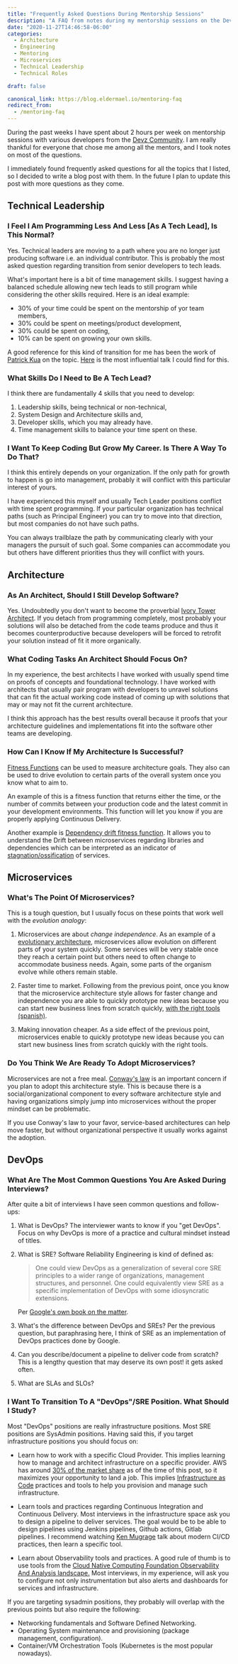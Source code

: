 ```yaml
---
title: "Frequently Asked Questions During Mentorship Sessions"
description: "A FAQ from notes during my mentorship sessions on the Devz Community"
date: "2020-11-27T14:46:58-06:00"
categories: 
  - Architecture
  - Engineering
  - Mentoring
  - Microservices
  - Technical Leadership
  - Technical Roles

draft: false

canonical_link: https://blog.eldermael.io/mentoring-faq
redirect_from:
  - /mentoring-faq
---
```


During the past weeks I have spent about 2 hours per week on mentorship
sessions with various developers from the [Devz Community][15]. I am really
thankful for everyone that chose me among all the mentors, and I took notes
on most of the questions.

I immediately found frequently asked questions for all the topics that I listed,
so I decided to write a blog post with them. In the future I plan to update this
post with more questions as they come.

## Technical Leadership

### I Feel I Am Programming Less And Less \[As A Tech Lead], Is This Normal?

Yes. Technical leaders are moving to a path where you are no longer just
producing software i.e. an individual contributor. This is probably the most
asked question regarding transition from senior developers to tech leads.

What's important here is a bit of time management skills. I suggest having
a balanced schedule allowing new tech leads to still program while considering
the other skills required. Here is an ideal example:

- 30% of your time could be spent on the mentorship of yor team members,
- 30% could be spent on meetings/product development,
- 30% could be spent on coding,
- 10% can be spent on growing your own skills.

A good reference for this kind of transition for me has been the work of [Patrick Kua][1]
on the topic. [Here][6] is the most influential talk I could find for this.

### What Skills Do I Need to Be A Tech Lead?

I think there are fundamentally 4 skills that you need to develop:

1. Leadership skills, being technical or non-technical,
1. System Design and Architecture skills and,
1. Developer skills, which you may already have.
1. Time management skills to balance your time spent on these.

### I Want To Keep Coding But Grow My Career. Is There A Way To Do That?

I think this entirely depends on your organization. If the only path for
growth to happen is go into management, probably it will conflict with
this particular interest of yours.

I have experienced this myself and usually Tech Leader positions conflict
with time spent programming. If your particular organization has technical
paths (such as Principal Engineer) you can try to move into that direction,
but most companies do not have such paths.

You can always trailblaze the path by communicating clearly with your managers
the pursuit of such goal. Some companies can accommodate you but others
have different priorities thus they will conflict with yours.

## Architecture

### As An Architect, Should I Still Develop Software?

Yes. Undoubtedly you don't want to become the proverbial [Ivory Tower 
Architect][2]. If you detach from programming completely, most probably
your solutions will also be detached from the code teams produce and
thus it becomes counterproductive because developers will be forced
to retrofit your solution instead of fit it more organically.

### What Coding Tasks An Architect Should Focus On?

In my experience, the best architects I have worked with usually spend
time on proofs of concepts and foundational technology. I have worked
with architects that usually pair program with developers to unravel
solutions that can fit the actual working code instead of coming up
with solutions that may or may not fit the current architecture.

I think this approach has the best results overall because it proofs
that your architecture guidelines and implementations fit into the
software other teams are developing.

### How Can I Know If My Architecture Is Successful?

[Fitness Functions][8] can be used to measure architecture goals.
They also can be used to drive evolution to certain parts of the
overall system once you know what to aim to.

An example of this is a fitness function that returns either the
time, or the number of commits between your production code and the
latest commit in your development environments. This function will
let you know if you are properly applying Continuous Delivery.

Another example is [Dependency drift fitness function][9]. It allows
you to understand the Drift between microservices regarding libraries
and dependencies which can be interpreted as an indicator of 
[stagnation/ossification][10] of services.

## Microservices

### What's The Point Of Microservices?

This is a tough question, but I usually focus on these points that
work well with the _evolution analogy_:

1. Microservices are about _change independence_. As an example of
   a [evolutionary architecture][3], microservices allow evolution
   on different parts of your system quickly. Some services will be
   very stable once they reach a certain point but others need to 
   often change to accommodate business needs. Again, some parts of the
   organism evolve while others remain stable.
   
1. Faster time to market. Following from the previous point, once you
   know that the microservice architecture style allows for faster change
   and independence you are able to quickly prototype new ideas because
   you can start new business lines from scratch quickly, [with the right
   tools (spanish)][7].

1. Making innovation cheaper. As a side effect of the previous point,
   microservices enable to quickly prototype new ideas because you can 
   start new business lines from scratch quickly with the right tools.

### Do You Think We Are Ready To Adopt Microservices?

Microservices are not a free meal. [Conway's law][4] is an important
concern if you plan to adopt this architecture style. This is because
there is a social/organizational component to every software architecture
style and having organizations simply jump into microservices without
the proper mindset can be problematic.

If you use Conway's law to your favor, service-based architectures can
help move faster, but without organizational perspective it usually works
against the adoption.

## DevOps

### What Are The Most Common Questions You Are Asked During Interviews?

After quite a bit of interviews I have seen common questions and follow-ups:

1. What is DevOps? The interviewer wants to know if you "get DevOps". Focus
   on why DevOps is more of a practice and cultural mindset instead of titles. 
   
1. What is SRE? Software Reliability Engineering is kind of defined as:

    > One could view DevOps as a generalization of several core SRE principles to 
    > a wider range of organizations, management structures, and personnel. One 
    > could equivalently view SRE as a specific implementation of DevOps with some 
    > idiosyncratic extensions.

   Per [Google's own book on the matter][5].

1. What's the difference between DevOps and SREs? Per the previous question, 
but paraphrasing here, I think of SRE as an implementation of DevOps practices done 
by Google.

1. Can you describe/document a pipeline to deliver code from scratch? This is a
   lengthy question that may deserve its own post! it gets asked often.
   
1. What are SLAs and SLOs?
   
### I Want To Transition To A "DevOps"/SRE Position. What Should I Study?

Most "DevOps" positions are really infrastructure positions. Most SRE positions
are SysAdmin positions. Having said this, if you target infrastructure positions
you should focus on:

- Learn how to work with a specific Cloud Provider. This implies learning
  how to manage and architect infrastructure on a specific provider. AWS has
  around [30% of the market share][11] as of the time of this post, so it maximizes
  your opportunity to land a job. This implies [Infrastructure as Code][14] practices
  and tools to help you provision and manage such infrastructure.

- Learn tools and practices regarding Continuous Integration and Continuous Delivery.
  Most interviews in the infrastructure space ask you to design a pipeline to
  deliver services. The goal would be to be able to design pipelines using Jenkins
  pipelines, Github actions, Gitlab pipelines. I recommend watching [Ken Mugrage][12]
  talk about modern CI/CD practices, then learn a specific tool.

- Learn about Observability tools and practices. A good rule of thumb is to use tools
  from the [Cloud Native Computing Foundation Observability And Analysis landscape.][13]
  Most interviews, in my experience, will ask you to configure not only instrumentation
  but also alerts and dashboards for services and infrastructure.
  
If you are targeting sysadmin positions, they probably will overlap with the previous
points but also require the following:

- Networking fundamentals and Software Defined Networking.
- Operating System maintenance and provisioning (package management, configuration).
- Container/VM Orchestration Tools (Kubernetes is the most popular nowadays).

[1]: https://twitter.com/patkua
[2]: https://www.youtube.com/watch?v=v_nhv6aY1Kg
[3]: https://evolutionaryarchitecture.com/
[4]: https://en.wikipedia.org/wiki/Conway%27s_law
[5]: https://sre.google/sre-book/introduction/
[6]: https://www.youtube.com/watch?v=iLS6NXMXtLI
[7]: https://www.youtube.com/watch?v=YLq3x-WtaRc
[8]: https://www.thoughtworks.com/insights/articles/fitness-function-driven-development
[9]: https://www.thoughtworks.com/radar/techniques?blipid=201911044
[10]: https://www.youtube.com/watch?v=5kwMgHuOaes
[11]: https://www.statista.com/chart/18819/worldwide-market-share-of-leading-cloud-infrastructure-service-providers/
[12]: https://www.youtube.com/watch?v=po712VIZZ7M
[13]: https://landscape.cncf.io/
[14]: https://infrastructure-as-code.com/book/
[15]: https://github.com/devzcommunity/community